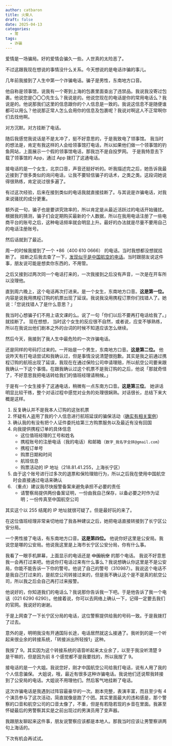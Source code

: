 ```yaml
---
author: catbaron
title: 火柴人
draft: false
date: 2025-04-13
categories:
  - 常
tags:
  - 诈骗
---
```


爱情是一场骗局。好的爱情会骗久一些。人世真的太险恶了。

不过这跟我现在想说的事情没什么关系。今天想说的是电话诈骗的事儿。

几年前我接到了人生中第一个诈骗电话。骗子是男性，东南地方口音。

他自称是领事馆，说我有一个寄到上海的包裹里面查出了违禁品。我说我没寄过包裹。他说您是〇〇〇先生么？我说是的。他说您现在的电话是你的常用电话么？我说是的。他说那我们这里的信息跟你的个人信息是一致的。我说这信息不是随便谁都可以用么？他说那正常人怎么会用你的信息及包裹呢？我说对啊这人不正常啊你们去找他啊。

对方沉默。对方挂断了电话。

随后我感觉我说话是不是太冲了，挺不好意思的，于是我致电了领事馆。
我当时的想法是，肯定有我这样的人会给领事馆打电话，所以如果他们做一个领事馆的钓鱼网站，上面展示一个假的领事馆电话，那我岂不是自投罗网。
于是我特意去下载了领事馆的 App，通过 App 拨打了这通电话。

接电话的是一个女生，北京口音，声音还挺好听的。听我描述完之后，她告诉我最近接到了很多类似的询问电话，让我不要轻信骗子的话术，之类之类。这段词她说得很熟练，肯定说过很多遍了。

有过这次经验，后来在接到类似的电话我就直接挂断了。与其说是诈骗电话，对我来说骚扰的成分更重。

额外说一句，骗子也是要讲究效率的，所以肯定是从最近活跃过的电话开始骚扰。根据我的猜测，骗子们会定期购买最新的个人数据，所以在我用电话注册了一些电商平台的账号之后，这种电话频率就会明显上升。最好的办法就是尽量不要用自己的电话注册账号。

然后话就到了最近。

周一的时候我接到了一个 +86（‭400 610 0666‬） 的电话。当时我想都没想就挂断了。
挂断之后我去查了一下，[发现似乎是中国航空的电话](https://creditcard.ecitic.com/h5/shenqing/240716/xize.html)。当时跟朋友说这件事，朋友说可能是想卖你东西的，不用管。

之后又接到过两次同一个电话打来的，一次我接到之后没有声音，一次是在开车所以没理他。

直到周六晚上，这个电话再次打进来。是一个女生，东南地方口音。**这是第一位。** 内容是说我用携程订购的机票出现了延误。我说我没用携程订票你们找错人了。她说：「您说找错人了是什么意思？」

我当时心想骗子们不用上语文课的么。说了一句「你们以后不要再打电话给我了。」就挂断了。
现在想想， 当时这个女生的反应很不自然，或者说，应变不够熟练，所以在我说出他们剧本之外的台词的时候不知道应该怎么继续。

然后今天，我接到了我人生中最危险的一次诈骗电话。

还是同样的号码打过来的。一开始是一个男生，东南地方口音。**这是第二位。** 他说昨天有打电话尝试和我确认过，但是事情没说清楚很抱歉。其实是我之前通过携程订购的航班出现了延误，我现在在通过保险公司申请理赔，所以航空公司要来跟我确认一下这个事情。在跟我确认过这个机票不是我订购的之后，他说「那就奇怪了，不好意思我把电话转给我们的值班经理请稍候。」

于是有一个女生接手了这通电话，稍微有一点东南方口音。**这是第三位**。 她讲话明显比较干练，整个对话过程中感觉对业务的处理很娴熟。对话很长，总结下来大概是这样。

1. 反复确认并不是我本人订购的这张机票
2. 怀疑有人盗用了我的个人信息进行航班延误的骗保活动（[确实有相关案例](https://www.kangdalawyers.com/library/145.html)）
3. 确认我的有没有把个人证件委托给第三方购票服务以及最近有没有回国
4. 向我提供携程订单的具体信息
	- 这位值班经理的工号和姓名
	- 携程账号的注册电话（我的电话）和邮箱（`数字_我名字全拼@gmail.com`）
	- 携程订单号
	- 购票日期和时间
	- 航班信息
	- 购票活动的 IP 地址（218.81.41.255，上海长宁区）
5. 由于这个账号进行过多次的退票和保险理赔行为，所以之后我在使用中国航空时会直接通过电话来确认
6. （重点）建议我尽快报警备案来避免承担不必要的责任
	- 请警察局提供两份备案证明，一份由我自己保存，以备必要之时作为证明；一份传真至中国航空公司

其实这个以 255 结尾的 IP 地址就很可疑了。但是最好玩的来了。

在这位值班经理非常亲切地给了我各种建议之后，她把电话直接转接到了长宁区公安分局。

一个男性接了电话，有东南地方口音。**这是第四位。** 
他说你好这里是公安局。我说您是哪的公安局。他说我这里是上海市长宁区公安分局，你有什么事。

我看了一眼手机屏幕，上面显示的电话还是 ~~中国航空~~ 的那个电话。
我说不好意思我一会再打过来吧。他说你打电话过来有什么事么？我说想确认你这里是不是公安局，你能不能告诉一下你的警号。他说了自己的警号（310987）。我说这个电话不是我自己打过来的，是航空公司转接过来的，但是我不确认这个是不是真的航空公司，所以我之后会自己再打过来报警。

他说好的，你知道我们的电话么？我说那你告诉我一下吧。于是他告诉了我一个电话（021 6290 6290）。他接着说，你可以去网络上确认一下，记得一定要去我们的官网。我说好的谢谢。

于是上网查了一下长宁区分局的电话，这位警察提供给我的号码一致。于是我拨打了过去。

意外的是，明明我没有开通国际长途，电话居然就这么接通了。我听到的是一个听起来很业余的转接系统，「转接派出所轻按1」这种。

我按了 9。其实因为这个转接系统的语音听起来太业余了，以至于我没听清楚 9 是干嘛的，但是因为前 8 个感觉都不是我要找的，所以我按了 9。

接电话的是一个大姐。我说您好，刚才中国航空公司给我打电话，说有人用了我的个人信息骗保。
大姐说，哦，最近有很多这种诈骗电话。我说他们还说帮我转接到了公安局的电话。大姐说不用理他们。然后客气地挂断了电话。

这次诈骗电话是我遇到过阵容最豪华的一次。剧本完整，表演丰富，而且至少有 4 个演员参与了这次活动，简直就像是跑了个团。其实里面最大的违和感是，那个警察的口音和航空公司的口音太像了，不重，但是有若隐若现的乡音在里面。我甚至怀疑最后的男警察其实是之前出现过的男演员用了变声器。

我跟朋友聊起来这件事，朋友说警察应该都是本地人。那我当时应该让男警察讲两句上海话的。

下次有机会再试试。



